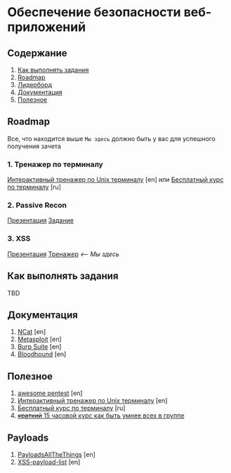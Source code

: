 # Обеспечение безопасности веб-приложений

## Содержание
1. [Как выполнять задания](#как-выполнять-задания)
1. [Roadmap](#roadmap)
2. [Лидерборд](./leaderboard.ods)
3. [Документация](#документация)
4. [Полезное](#полезное)

## Roadmap
Все, что находится выше `Мы здесь` должно быть у вас для успешного получения зачета
### 1. Тренажер по терминалу
[Интерактивный тренажер по Unix терминалу](https://www.terminaltutor.com/) [en]
или
[Бесплатный курс по терминалу](https://ru.hexlet.io/courses/cli-basics) [ru]
### 2. Passive Recon 
[Презентация](https://ktkv-presentations.github.io/websec-2) 
[Задание](https://github.com/41ISR/websec-lab1) 
### 3. XSS
[Презентация](https://ktkv-presentations.github.io/websec-3) 
[Тренажер](https://xss-game.appspot.com/) _<-- Мы здесь_

## Как выполнять задания
TBD

## Документация
1. [NCat](https://nmap.org/ncat/guide/index.html) [en]
2. [Metasploit](https://docs.metasploit.com/) [en]
3. [Burp Suite](https://portswigger.net/burp) [en]
4. [Bloodhound](https://bloodhound.readthedocs.io/en/latest/index.html) [en]

## Полезное
1. [awesome pentest](https://github.com/enaqx/awesome-pentest) [en]
2. [Интерактивный тренажер по Unix терминалу](https://www.terminaltutor.com/) [en]
3. [Бесплатный курс по терминалу](https://ru.hexlet.io/courses/cli-basics) [ru]
4. [~~краткий~~ 15 часовой курс как быть умнее всех в группе](https://www.youtube.com/watch?v=3Kq1MIfTWCE)

## Payloads
1. [PayloadsAllTheThings](https://swisskyrepo.github.io/PayloadsAllTheThings/) [en]
1. [XSS-payload-list](https://github.com/payloadbox/xss-payload-list) [en]
